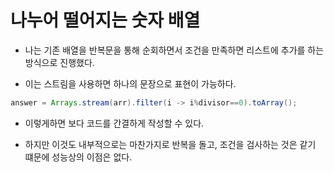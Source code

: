 # 나누어 떨어지는 숫자 배열  

* 나는 기존 배열을 반복문을 통해 순회하면서 조건을 만족하면 리스트에 추가를 하는 방식으로 진행했다.  


* 이는 스트림을 사용하면 하나의 문장으로 표현이 가능하다.  

```java
answer = Arrays.stream(arr).filter(i -> i%divisor==0).toArray();
```  

* 이렇게하면 보다 코드를 간결하게 작성할 수 있다.  


* 하지만 이것도 내부적으로는 마찬가지로 반복을 돌고, 조건을 검사하는 것은 같기 떄문에 성능상의 이점은 없다.  



